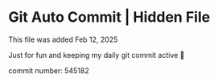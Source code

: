 # Git Auto Commit | Hidden File

This file was added Feb 12, 2025

Just for fun and keeping my daily git commit active 🤪

commit number: 545182
